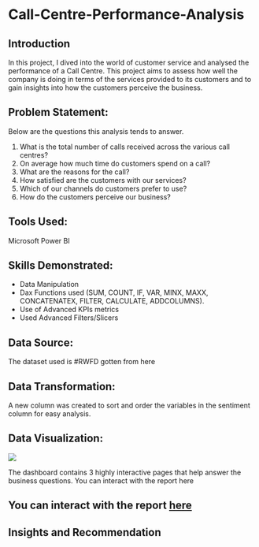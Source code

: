 # Call-Centre-Performance-Analysis

## Introduction
In this project, I dived into the world of customer service and analysed the performance of a Call Centre. This project aims to assess how well the company is doing in terms of the services provided to its customers and to gain insights into how the customers perceive the business.

## Problem Statement:
Below are the questions this analysis tends to answer.
1.	What is the total number of calls received across the various call centres?
2.	On average how much time do customers spend on a call?
3.	What are the reasons for the call?
4.	How satisfied are the customers with our services?
5.	Which of our channels do customers prefer to use?
6.	How do the customers perceive our business?

## Tools Used:
Microsoft Power BI

## Skills Demonstrated:
-	Data Manipulation
-	Dax Functions used (SUM, COUNT, IF, VAR, MINX, MAXX, CONCATENATEX, FILTER, CALCULATE, ADDCOLUMNS).
-	Use of Advanced KPIs metrics
-	Used Advanced Filters/Slicers

## Data Source:
The dataset used is #RWFD gotten from here

## Data Transformation:
A new column was created to sort and order the variables in the sentiment column for easy analysis.

## Data Visualization:
![](picture)

The dashboard contains 3 highly interactive pages that help answer the business questions. You can interact with the report here


You can interact with the report [here](link)
---

## Insights and Recommendation
